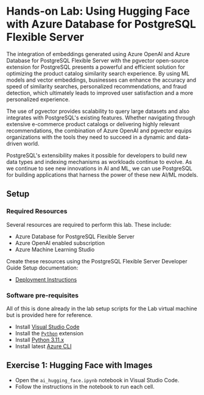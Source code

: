 # Hands-on Lab: Using Hugging Face with Azure Database for PostgreSQL Flexible Server

The integration of embeddings generated using Azure OpenAI and Azure Database for PostgreSQL Flexible Server with the pgvector open-source extension for PostgreSQL presents a powerful and efficient solution for optimizing the product catalog similarity search experience. By using ML models and vector embeddings, businesses can enhance the accuracy and speed of similarity searches, personalized recommendations, and fraud detection, which ultimately leads to improved user satisfaction and a more personalized experience.

The use of pgvector provides scalability to query large datasets and also integrates with PostgreSQL's existing features. Whether navigating through extensive e-commerce product catalogs or delivering highly relevant recommendations, the combination of Azure OpenAI and pgvector equips organizations with the tools they need to succeed in a dynamic and data-driven world.

PostgreSQL's extensibility makes it possible for developers to build new data types and indexing mechanisms as workloads continue to evolve. As we continue to see new innovations in AI and ML, we can use PostgreSQL for building applications that harness the power of these new AI/ML models.

## Setup

### Required Resources

Several resources are required to perform this lab. These include:

- Azure Database for PostgreSQL Flexible Server
- Azure OpenAI enabled subscription
- Azure Machine Learning Studio

Create these resources using the PostgreSQL Flexible Server Developer Guide Setup documentation:

- [Deployment Instructions](../../../11_03_Setup/00_Template_Deployment_Instructions.md)

### Software pre-requisites

All of this is done already in the lab setup scripts for the Lab virtual machine but is provided here for reference.

- Install [Visual Studio Code](https://code.visualstudio.com/download)
- Install the [`Python`](https://marketplace.visualstudio.com/items?itemName=ms-python.python) extension
- Install [Python 3.11.x](https://www.python.org/downloads/)
- Install latest [Azure CLI](https://learn.microsoft.com/cli/azure/install-azure-cli-windows?tabs=powershell)

## Exercise 1: Hugging Face with Images

- Open the `ai_hugging_face.ipynb` notebook in Visual Studio Code.
- Follow the instructions in the notebook to run each cell.
